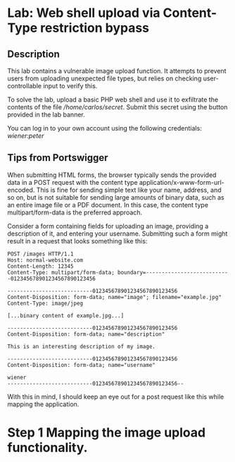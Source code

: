 # Lab: Web shell upload via Content-Type restriction bypass

## Description

 This lab contains a vulnerable image upload function. It attempts to prevent users from uploading unexpected file types, but relies on checking user-controllable input to verify this.

To solve the lab, upload a basic PHP web shell and use it to exfiltrate the contents of the file */home/carlos/secret*. Submit this secret using the button provided in the lab banner.

You can log in to your own account using the following credentials: *wiener:peter*

## Tips from Portswigger

 When submitting HTML forms, the browser typically sends the provided data in a POST request with the content type application/x-www-form-url-encoded. This is fine for sending simple text like your name, address, and so on, but is not suitable for sending large amounts of binary data, such as an entire image file or a PDF document. In this case, the content type multipart/form-data is the preferred approach.

Consider a form containing fields for uploading an image, providing a description of it, and entering your username. Submitting such a form might result in a request that looks something like this: 

```
POST /images HTTP/1.1
Host: normal-website.com
Content-Length: 12345
Content-Type: multipart/form-data; boundary=---------------------------012345678901234567890123456

---------------------------012345678901234567890123456
Content-Disposition: form-data; name="image"; filename="example.jpg"
Content-Type: image/jpeg

[...binary content of example.jpg...]

---------------------------012345678901234567890123456
Content-Disposition: form-data; name="description"

This is an interesting description of my image.

---------------------------012345678901234567890123456
Content-Disposition: form-data; name="username"

wiener
---------------------------012345678901234567890123456--
```

With this in mind, I should keep an eye out for a post request like this while mapping the application.

# Step 1 Mapping the image upload functionality.


